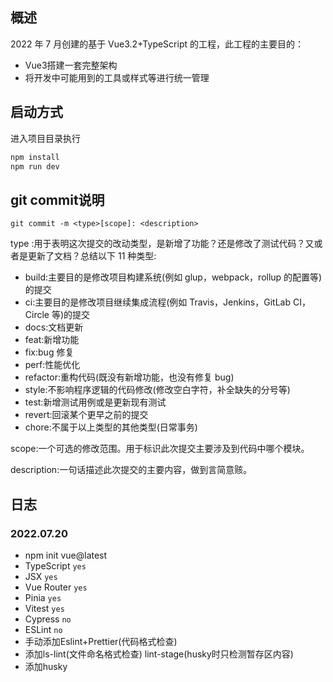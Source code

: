 ## 概述

2022 年 7 月创建的基于 Vue3.2+TypeScript 的工程，此工程的主要目的：

- Vue3搭建一套完整架构
- 将开发中可能用到的工具或样式等进行统一管理

## 启动方式

进入项目目录执行
```sh
npm install
npm run dev
```

## git commit说明

`git commit -m <type>[scope]: <description>`

type :用于表明这次提交的改动类型，是新增了功能？还是修改了测试代码？又或者是更新了文档？总结以下 11 种类型:

- build:主要目的是修改项目构建系统(例如 glup，webpack，rollup 的配置等)的提交
- ci:主要目的是修改项目继续集成流程(例如 Travis，Jenkins，GitLab CI，Circle 等)的提交
- docs:文档更新
- feat:新增功能
- fix:bug 修复
- perf:性能优化
- refactor:重构代码(既没有新增功能，也没有修复 bug)
- style:不影响程序逻辑的代码修改(修改空白字符，补全缺失的分号等)
- test:新增测试用例或是更新现有测试
- revert:回滚某个更早之前的提交
- chore:不属于以上类型的其他类型(日常事务)

scope:一个可选的修改范围。用于标识此次提交主要涉及到代码中哪个模块。

description:一句话描述此次提交的主要内容，做到言简意赅。

## 日志

### 2022.07.20
- npm init vue@latest
- TypeScript `yes`
- JSX `yes`
- Vue Router `yes`
- Pinia `yes`
- Vitest `yes`
- Cypress `no`
- ESLint `no`
- 手动添加Eslint+Prettier(代码格式检查)
- 添加ls-lint(文件命名格式检查) lint-stage(husky时只检测暂存区内容)
- 添加husky
